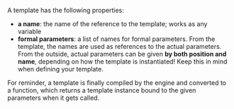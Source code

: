 A template has the following properties:

* __a name__: the name of the reference to the template; works as any variable
* __formal parameters__: a list of names for formal parameters. From the template, the names are used as references to the actual parameters. From the outside, actual parameters can be given __by both position and name__, depending on how the template is instantiated! Keep this in mind when defining your template.

For reminder, a template is finally compiled by the engine and converted to a function, which returns a template instance bound to the given parameters when it gets called.

